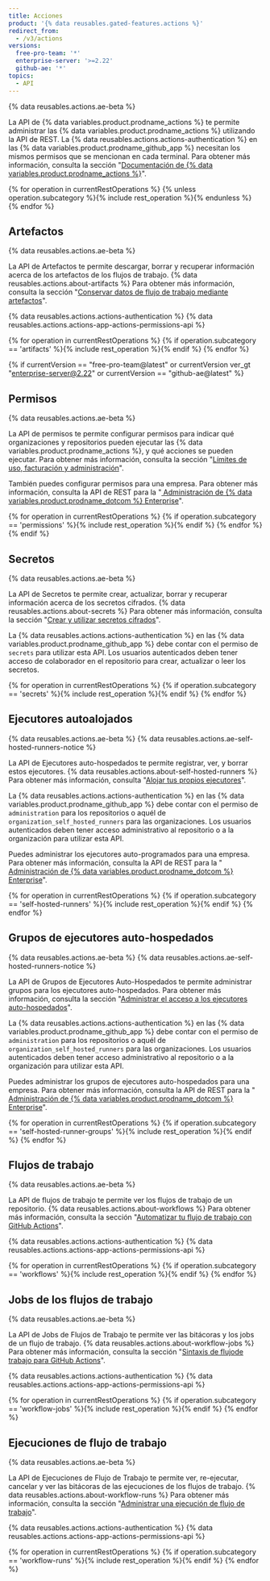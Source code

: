 ```yaml
---
title: Acciones
product: '{% data reusables.gated-features.actions %}'
redirect_from:
  - /v3/actions
versions:
  free-pro-team: '*'
  enterprise-server: '>=2.22'
  github-ae: '*'
topics:
  - API
---
```


{% data reusables.actions.ae-beta %}

La API de {% data variables.product.prodname_actions %} te permite administrar las {% data variables.product.prodname_actions %} utilizando la API de REST. La {% data reusables.actions.actions-authentication %} en las {% data variables.product.prodname_github_app %} necesitan los mismos permisos que se mencionan en cada terminal. Para obtener más información, consulta la sección "[Documentación de {% data variables.product.prodname_actions %}](/actions)".

{% for operation in currentRestOperations %}
  {% unless operation.subcategory %}{% include rest_operation %}{% endunless %}
{% endfor %}

## Artefactos

{% data reusables.actions.ae-beta %}

La API de Artefactos te permite descargar, borrar y recuperar información acerca de los artefactos de los flujos de trabajo. {% data reusables.actions.about-artifacts %} Para obtener más información, consulta la sección "[Conservar datos de flujo de trabajo mediante artefactos](/actions/automating-your-workflow-with-github-actions/persisting-workflow-data-using-artifacts)".

{% data reusables.actions.actions-authentication %} {% data reusables.actions.actions-app-actions-permissions-api %}

{% for operation in currentRestOperations %}
  {% if operation.subcategory == 'artifacts' %}{% include rest_operation %}{% endif %}
{% endfor %}

{% if currentVersion == "free-pro-team@latest" or currentVersion ver_gt "enterprise-server@2.22" or currentVersion == "github-ae@latest" %}
## Permisos

{% data reusables.actions.ae-beta %}

La API de permisos te permite configurar permisos para indicar qué organizaciones y repositorios pueden ejecutar las {% data variables.product.prodname_actions %}, y qué acciones se pueden ejecutar. Para obtener más información, consulta la sección "[Límites de uso, facturación y administración](/actions/reference/usage-limits-billing-and-administration#disabling-or-limiting-github-actions-for-your-repository-or-organization)".

También puedes configurar permisos para una empresa. Para obtener más información, consulta la API de REST para la "[ Administración de {% data variables.product.prodname_dotcom %} Enterprise](/rest/reference/enterprise-admin#github-actions)".

{% for operation in currentRestOperations %}
  {% if operation.subcategory == 'permissions' %}{% include rest_operation %}{% endif %}
{% endfor %}
{% endif %}

## Secretos

{% data reusables.actions.ae-beta %}

La API de Secretos te permite crear, actualizar, borrar y recuperar información acerca de los secretos cifrados. {% data reusables.actions.about-secrets %} Para obtener más información, consulta la sección "[Crear y utilizar secretos cifrados](/actions/automating-your-workflow-with-github-actions/creating-and-using-encrypted-secrets)".

La {% data reusables.actions.actions-authentication %} en las {% data variables.product.prodname_github_app %} debe contar con el permiso de `secrets` para utilizar esta API. Los usuarios autenticados deben tener acceso de colaborador en el repositorio para crear, actualizar o leer los secretos.

{% for operation in currentRestOperations %}
  {% if operation.subcategory == 'secrets' %}{% include rest_operation %}{% endif %}
{% endfor %}

## Ejecutores autoalojados

{% data reusables.actions.ae-beta %}
{% data reusables.actions.ae-self-hosted-runners-notice %}

La API de Ejecutores auto-hospedados te permite registrar, ver, y borrar estos ejecutores. {% data reusables.actions.about-self-hosted-runners %} Para obtener más información, consulta "[Alojar tus propios ejecutores](/actions/hosting-your-own-runners)".

La {% data reusables.actions.actions-authentication %} en las {% data variables.product.prodname_github_app %} debe contar con el permiso de `administration` para los repositorios o aquél de `organization_self_hosted_runners` para las organizaciones. Los usuarios autenticados deben tener acceso administrativo al repositorio o a la organización para utilizar esta API.

Puedes administrar los ejecutores auto-programados para una empresa. Para obtener más información, consulta la API de REST para la "[ Administración de {% data variables.product.prodname_dotcom %} Enterprise](/rest/reference/enterprise-admin#github-actions)".

{% for operation in currentRestOperations %}
  {% if operation.subcategory == 'self-hosted-runners' %}{% include rest_operation %}{% endif %}
{% endfor %}

## Grupos de ejecutores auto-hospedados

{% data reusables.actions.ae-beta %}
{% data reusables.actions.ae-self-hosted-runners-notice %}

La API de Grupos de Ejecutores Auto-Hospedados te permite administrar grupos para los ejecutores auto-hospedados. Para obtener más información, consulta la sección "[Administrar el acceso a los ejecutores auto-hospedados](/actions/hosting-your-own-runners/managing-access-to-self-hosted-runners-using-groups)".

La {% data reusables.actions.actions-authentication %} en las {% data variables.product.prodname_github_app %} debe contar con el permiso de `administration` para los repositorios o aquél de `organization_self_hosted_runners` para las organizaciones. Los usuarios autenticados deben tener acceso administrativo al repositorio o a la organización para utilizar esta API.

Puedes administrar los grupos de ejecutores auto-hospedados para una empresa. Para obtener más información, consulta la API de REST para la "[ Administración de {% data variables.product.prodname_dotcom %} Enterprise](/rest/reference/enterprise-admin##github-actions)".

{% for operation in currentRestOperations %}
  {% if operation.subcategory == 'self-hosted-runner-groups' %}{% include rest_operation %}{% endif %}
{% endfor %}

## Flujos de trabajo

{% data reusables.actions.ae-beta %}

La API de flujos de trabajo te permite ver los flujos de trabajo de un repositorio. {% data reusables.actions.about-workflows %} Para obtener más información, consulta la sección "[Automatizar tu flujo de trabajo con GitHub Actions](/actions/automating-your-workflow-with-github-actions)".

{% data reusables.actions.actions-authentication %} {% data reusables.actions.actions-app-actions-permissions-api %}

{% for operation in currentRestOperations %}
  {% if operation.subcategory == 'workflows' %}{% include rest_operation %}{% endif %}
{% endfor %}

## Jobs de los flujos de trabajo

{% data reusables.actions.ae-beta %}

La API de Jobs de Flujos de Trabajo te permite ver las bitácoras y los jobs de un flujo de trabajo. {% data reusables.actions.about-workflow-jobs %} Para obtener más información, consulta la sección "[Sintaxis de flujode trabajo para GitHub Actions](/actions/automating-your-workflow-with-github-actions/workflow-syntax-for-github-actions)".

{% data reusables.actions.actions-authentication %} {% data reusables.actions.actions-app-actions-permissions-api %}

{% for operation in currentRestOperations %}
  {% if operation.subcategory == 'workflow-jobs' %}{% include rest_operation %}{% endif %}
{% endfor %}

## Ejecuciones de flujo de trabajo

{% data reusables.actions.ae-beta %}

La API de Ejecuciones de Flujo de Trabajo te permite ver, re-ejecutar, cancelar y ver las bitácoras de las ejecuciones de los flujos de trabajo. {% data reusables.actions.about-workflow-runs %} Para obtener más información, consulta la sección "[Administrar una ejecución de flujo de trabajo](/actions/automating-your-workflow-with-github-actions/managing-a-workflow-run)".

{% data reusables.actions.actions-authentication %} {% data reusables.actions.actions-app-actions-permissions-api %}

{% for operation in currentRestOperations %}
  {% if operation.subcategory == 'workflow-runs' %}{% include rest_operation %}{% endif %}
{% endfor %}
